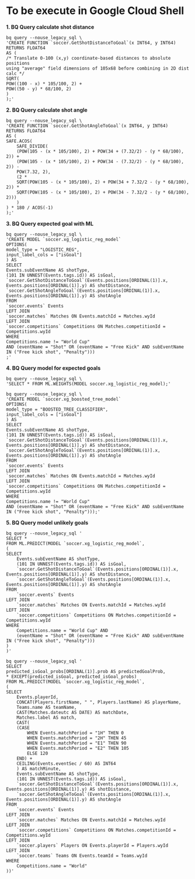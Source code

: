 # **To be execute in Google Cloud Shell**

**1. BQ Query calculate shot distance**

    bq query --nouse_legacy_sql \
    'CREATE FUNCTION `soccer.GetShotDistanceToGoal`(x INT64, y INT64)
    RETURNS FLOAT64
    AS (
    /* Translate 0-100 (x,y) coordinate-based distances to absolute positions
    using "average" field dimensions of 105x68 before combining in 2D dist calc */
    SQRT(
    POW((100 - x) * 105/100, 2) +
    POW((50 - y) * 68/100, 2)
    )
    );'

**2.  BQ Query calculate shot angle**

    bq query --nouse_legacy_sql \
    'CREATE FUNCTION `soccer.GetShotAngleToGoal`(x INT64, y INT64)
    RETURNS FLOAT64
    AS (
    SAFE.ACOS(
        SAFE_DIVIDE(
        (POW(105 - (x * 105/100), 2) + POW(34 + (7.32/2) - (y * 68/100), 2)) +
        (POW(105 - (x * 105/100), 2) + POW(34 - (7.32/2) - (y * 68/100), 2)) -
        POW(7.32, 2),
        (2 *
        SQRT(POW(105 - (x * 105/100), 2) + POW(34 + 7.32/2 - (y * 68/100), 2)) *
        SQRT(POW(105 - (x * 105/100), 2) + POW(34 - 7.32/2 - (y * 68/100), 2)))
        )
    ) * 180 / ACOS(-1)
    );'

**3.  BQ Query expected goal with ML**

    bq query --nouse_legacy_sql \
    'CREATE MODEL `soccer.xg_logistic_reg_model`
    OPTIONS(
    model_type = "LOGISTIC_REG",
    input_label_cols = ["isGoal"]
    ) AS
    SELECT
    Events.subEventName AS shotType,
    (101 IN UNNEST(Events.tags.id)) AS isGoal,
    `soccer.GetShotDistanceToGoal`(Events.positions[ORDINAL(1)].x, Events.positions[ORDINAL(1)].y) AS shotDistance,
    `soccer.GetShotAngleToGoal`(Events.positions[ORDINAL(1)].x, Events.positions[ORDINAL(1)].y) AS shotAngle
    FROM
    `soccer.events` Events
    LEFT JOIN
    `soccer.matches` Matches ON Events.matchId = Matches.wyId
    LEFT JOIN
    `soccer.competitions` Competitions ON Matches.competitionId = Competitions.wyId
    WHERE
    Competitions.name != "World Cup"
    AND (eventName = "Shot" OR (eventName = "Free Kick" AND subEventName IN ("Free kick shot", "Penalty")))
    ;'

**4.  BQ Query model for expected goals**

    bq query --nouse_legacy_sql \
    'SELECT * FROM ML.WEIGHTS(MODEL soccer.xg_logistic_reg_model);'

    bq query --nouse_legacy_sql \
    'CREATE MODEL `soccer.xg_boosted_tree_model`
    OPTIONS(
    model_type = "BOOSTED_TREE_CLASSIFIER",
    input_label_cols = ["isGoal"]
    ) AS
    SELECT
    Events.subEventName AS shotType,
    (101 IN UNNEST(Events.tags.id)) AS isGoal,
    `soccer.GetShotDistanceToGoal`(Events.positions[ORDINAL(1)].x, Events.positions[ORDINAL(1)].y) AS shotDistance,
    `soccer.GetShotAngleToGoal`(Events.positions[ORDINAL(1)].x, Events.positions[ORDINAL(1)].y) AS shotAngle
    FROM
    `soccer.events` Events
    LEFT JOIN
    `soccer.matches` Matches ON Events.matchId = Matches.wyId
    LEFT JOIN
    `soccer.competitions` Competitions ON Matches.competitionId = Competitions.wyId
    WHERE
    Competitions.name != "World Cup"
    AND (eventName = "Shot" OR (eventName = "Free Kick" AND subEventName IN ("Free kick shot", "Penalty")));'

**5.  BQ Query model unlikely goals**

    bq query --nouse_legacy_sql '
    SELECT *
    FROM ML.PREDICT(MODEL `soccer.xg_logistic_reg_model`,
    (
    SELECT
        Events.subEventName AS shotType,
        (101 IN UNNEST(Events.tags.id)) AS isGoal,
        `soccer.GetShotDistanceToGoal`(Events.positions[ORDINAL(1)].x, Events.positions[ORDINAL(1)].y) AS shotDistance,
        `soccer.GetShotAngleToGoal`(Events.positions[ORDINAL(1)].x, Events.positions[ORDINAL(1)].y) AS shotAngle
    FROM
        `soccer.events` Events
    LEFT JOIN
        `soccer.matches` Matches ON Events.matchId = Matches.wyId
    LEFT JOIN
        `soccer.competitions` Competitions ON Matches.competitionId = Competitions.wyId
    WHERE
        Competitions.name = "World Cup" AND
        (eventName = "Shot" OR (eventName = "Free Kick" AND subEventName IN ("Free kick shot", "Penalty")))
    )
    )'

    bq query --nouse_legacy_sql '
    SELECT
    predicted_isGoal_probs[ORDINAL(1)].prob AS predictedGoalProb,
    * EXCEPT(predicted_isGoal, predicted_isGoal_probs)
    FROM ML.PREDICT(MODEL `soccer.xg_logistic_reg_model`,
    (
    SELECT
        Events.playerId,
        CONCAT(Players.firstName, " ", Players.lastName) AS playerName,
        Teams.name AS teamName,
        CAST(Matches.dateutc AS DATE) AS matchDate,
        Matches.label AS match,
        CAST(
        (CASE
            WHEN Events.matchPeriod = "1H" THEN 0
            WHEN Events.matchPeriod = "2H" THEN 45
            WHEN Events.matchPeriod = "E1" THEN 90
            WHEN Events.matchPeriod = "E2" THEN 105
            ELSE 120
        END) +
        CEILING(Events.eventSec / 60) AS INT64
        ) AS matchMinute,
        Events.subEventName AS shotType,
        (101 IN UNNEST(Events.tags.id)) AS isGoal,
        `soccer.GetShotDistanceToGoal`(Events.positions[ORDINAL(1)].x, Events.positions[ORDINAL(1)].y) AS shotDistance,
        `soccer.GetShotAngleToGoal`(Events.positions[ORDINAL(1)].x, Events.positions[ORDINAL(1)].y) AS shotAngle
    FROM
        `soccer.events` Events
    LEFT JOIN
        `soccer.matches` Matches ON Events.matchId = Matches.wyId
    LEFT JOIN
        `soccer.competitions` Competitions ON Matches.competitionId = Competitions.wyId
    LEFT JOIN
        `soccer.players` Players ON Events.playerId = Players.wyId
    LEFT JOIN
        `soccer.teams` Teams ON Events.teamId = Teams.wyId
    WHERE
        Competitions.name = "World"
    ))'